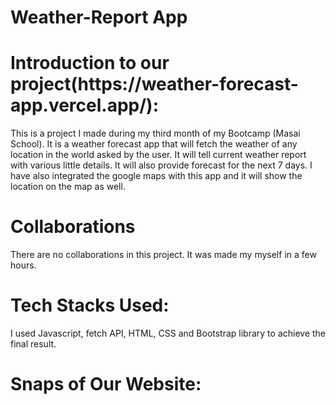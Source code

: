 # Weather-Report App
<h1>Introduction to our project(https://weather-forecast-app.vercel.app/):</h1>
This is a project I made during my third month of my Bootcamp (Masai School). It is a weather forecast app that will fetch the weather of any location in the world asked by the user. It will tell current weather report with various little details. It will also provide forecast for the next 7 days. I have also integrated the google maps with this app and it will show the location on the map as well.

<h1>Collaborations</h2>

<p>There are no collaborations in this project. It was made my myself in a few hours.</p>

<h1>Tech Stacks Used:</h1>

<p>I used Javascript, fetch API, HTML, CSS and Bootstrap library to achieve the final result.</p>

<h1>Snaps of Our Website:</h1>
